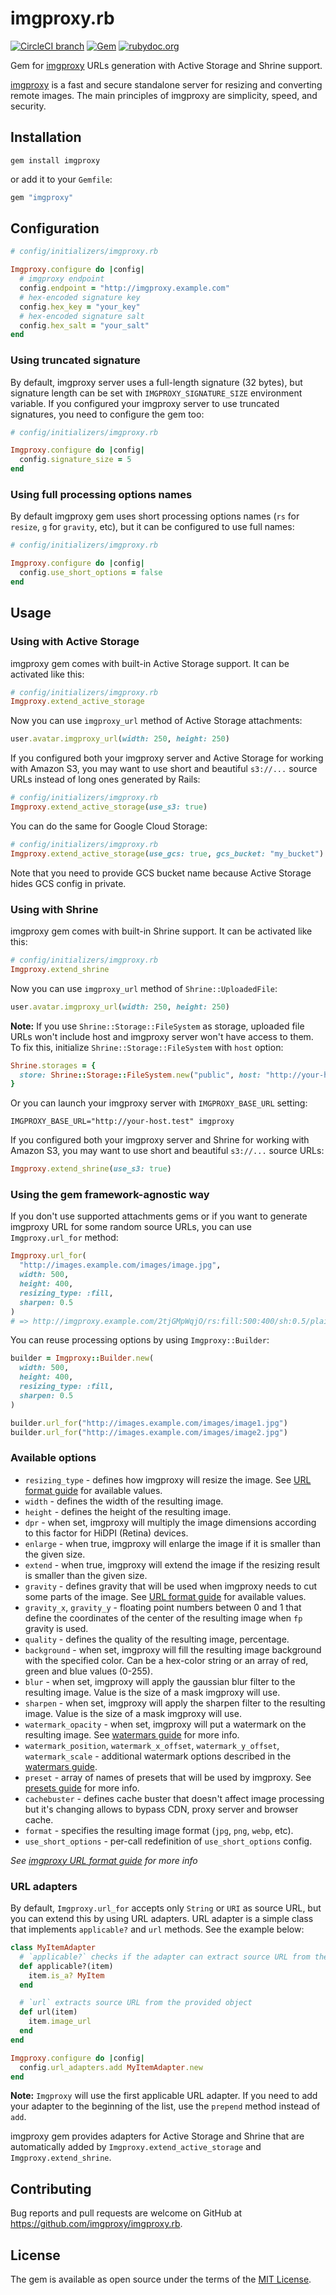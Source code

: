 # imgproxy.rb

[![CircleCI branch](https://img.shields.io/circleci/project/github/imgproxy/imgproxy.rb/master.svg?style=for-the-badge)](https://circleci.com/gh/imgproxy/imgproxy.rb) [![Gem](https://img.shields.io/gem/v/imgproxy.svg?style=for-the-badge)](https://rubygems.org/gems/imgproxy) [![rubydoc.org](https://img.shields.io/badge/rubydoc-reference-blue.svg?style=for-the-badge)](https://www.rubydoc.info/github/imgproxy/imgproxy.rb/master)

Gem for [imgproxy](https://github.com/DarthSim/imgproxy) URLs generation with Active Storage and Shrine support.

[imgproxy](https://github.com/DarthSim/imgproxy) is a fast and secure standalone server for resizing and converting remote images. The main principles of imgproxy are simplicity, speed, and security.

## Installation

```
gem install imgproxy
```

or add it to your `Gemfile`:

```ruby
gem "imgproxy"
```

## Configuration

```ruby
# config/initializers/imgproxy.rb

Imgproxy.configure do |config|
  # imgproxy endpoint
  config.endpoint = "http://imgproxy.example.com"
  # hex-encoded signature key
  config.hex_key = "your_key"
  # hex-encoded signature salt
  config.hex_salt = "your_salt"
end
```

### Using truncated signature

By default, imgproxy server uses a full-length signature (32 bytes), but signature length can be set with `IMGPROXY_SIGNATURE_SIZE` environment variable. If you configured your imgproxy server to use truncated signatures, you need to configure the gem too:

```ruby
# config/initializers/imgproxy.rb

Imgproxy.configure do |config|
  config.signature_size = 5
end
```

### Using full processing options names

By default imgproxy gem uses short processing options names (`rs` for `resize`, `g` for `gravity`, etc), but it can be configured to use full names:

```ruby
# config/initializers/imgproxy.rb

Imgproxy.configure do |config|
  config.use_short_options = false
end
```

## Usage

### Using with Active Storage

imgproxy gem comes with built-in Active Storage support. It can be activated like this:

```ruby
# config/initializers/imgproxy.rb
Imgproxy.extend_active_storage
```

Now you can use `imgproxy_url` method of Active Storage attachments:

```ruby
user.avatar.imgproxy_url(width: 250, height: 250)
```

If you configured both your imgproxy server and Active Storage for working with Amazon S3, you may want to use short and beautiful `s3://...` source URLs instead of long ones generated by Rails:

```ruby
# config/initializers/imgproxy.rb
Imgproxy.extend_active_storage(use_s3: true)
```

You can do the same for Google Cloud Storage:

```ruby
# config/initializers/imgproxy.rb
Imgproxy.extend_active_storage(use_gcs: true, gcs_bucket: "my_bucket")
```

Note that you need to provide GCS bucket name because Active Storage hides GCS config in private.

### Using with Shrine

imgproxy gem comes with built-in Shrine support. It can be activated like this:

```ruby
# config/initializers/imgproxy.rb
Imgproxy.extend_shrine
```

Now you can use `imgproxy_url` method of `Shrine::UploadedFile`:

```ruby
user.avatar.imgproxy_url(width: 250, height: 250)
```

**Note:** If you use `Shrine::Storage::FileSystem` as storage, uploaded file URLs won't include host and imgproxy server won't have access to them. To fix this, initialize `Shrine::Storage::FileSystem` with `host` option:

```ruby
Shrine.storages = {
  store: Shrine::Storage::FileSystem.new("public", host: "http://your-host.test")
}
```

Or you can launch your imgproxy server with `IMGPROXY_BASE_URL` setting:

```
IMGPROXY_BASE_URL="http://your-host.test" imgproxy
```

If you configured both your imgproxy server and Shrine for working with Amazon S3, you may want to use short and beautiful `s3://...` source URLs:

```ruby
Imgproxy.extend_shrine(use_s3: true)
```

### Using the gem framework-agnostic way

If you don't use supported attachments gems or if you want to generate imgproxy URL for some random source URLs, you can use `Imgproxy.url_for` method:

```ruby
Imgproxy.url_for(
  "http://images.example.com/images/image.jpg",
  width: 500,
  height: 400,
  resizing_type: :fill,
  sharpen: 0.5
)
# => http://imgproxy.example.com/2tjGMpWqjO/rs:fill:500:400/sh:0.5/plain/http://images.example.com/images/image.jpg
```

You can reuse processing options by using `Imgproxy::Builder`:

```ruby
builder = Imgproxy::Builder.new(
  width: 500,
  height: 400,
  resizing_type: :fill,
  sharpen: 0.5
)

builder.url_for("http://images.example.com/images/image1.jpg")
builder.url_for("http://images.example.com/images/image2.jpg")
```

### Available options

* `resizing_type` - defines how imgproxy will resize the image. See [URL format guide](https://github.com/DarthSim/imgproxy/blob/master/docs/generating_the_url_advanced.md#resizing-type) for available values.
* `width` - defines the width of the resulting image.
* `height` - defines the height of the resulting image.
* `dpr` - when set, imgproxy will multiply the image dimensions according to this factor for HiDPI (Retina) devices.
* `enlarge` - when true, imgproxy will enlarge the image if it is smaller than the given size.
* `extend` - when true, imgproxy will extend the image if the resizing result is smaller than the given size.
* `gravity` - defines gravity that will be used when imgproxy needs to cut some parts of the image. See [URL format guide](https://github.com/DarthSim/imgproxy/blob/master/docs/generating_the_url_advanced.md#gravity) for available values.
* `gravity_x`, `gravity_y` - floating point numbers between 0 and 1 that define the coordinates of the center of the resulting image when `fp` gravity is used.
* `quality` - defines the quality of the resulting image, percentage.
* `background` - when set, imgproxy will fill the resulting image background with the specified color. Can be a hex-color string or an array of red, green and blue values (0-255).
* `blur` - when set, imgproxy will apply the gaussian blur filter to the resulting image. Value is the size of a mask imgproxy will use.
* `sharpen` - when set, imgproxy will apply the sharpen filter to the resulting image. Value is the size of a mask imgproxy will use.
* `watermark_opacity` - when set, imgproxy will put a watermark on the resulting image. See [watermars guide](https://github.com/DarthSim/imgproxy/blob/master/docs/watermark.md) for more info.
* `watermark_position`, `watermark_x_offset`, `watermark_y_offset`, `watermark_scale` - additional watermark options described in the [watermars guide](https://github.com/DarthSim/imgproxy/blob/master/docs/watermark.md).
* `preset` - array of names of presets that will be used by imgproxy. See [presets guide](https://github.com/DarthSim/imgproxy/blob/master/docs/presets.md) for more info.
* `cachebuster` - defines cache buster that doesn't affect image processing but it's changing allows to bypass CDN, proxy server and browser cache.
* `format` - specifies the resulting image format (`jpg`, `png`, `webp`, etc).
* `use_short_options` - per-call redefinition of `use_short_options` config.

_See [imgproxy URL format guide](https://github.com/DarthSim/imgproxy/blob/master/docs/generating_the_url_advanced.md) for more info_

### URL adapters

By default, `Imgproxy.url_for` accepts only `String` or `URI` as source URL, but you can extend this by using URL adapters. URL adapter is a simple class that implements `applicable?` and `url` methods. See the example below:

```ruby
class MyItemAdapter
  # `applicable?` checks if the adapter can extract source URL from the provided object
  def applicable?(item)
    item.is_a? MyItem
  end

  # `url` extracts source URL from the provided object
  def url(item)
    item.image_url
  end
end

Imgproxy.configure do |config|
  config.url_adapters.add MyItemAdapter.new
end
```

**Note:** `Imgproxy` will use the first applicable URL adapter. If you need to add your adapter to the beginning of the list, use the `prepend` method instead of `add`.

imgproxy gem provides adapters for Active Storage and Shrine that are automatically added by `Imgproxy.extend_active_storage` and `Imgproxy.extend_shrine`.

## Contributing

Bug reports and pull requests are welcome on GitHub at https://github.com/imgproxy/imgproxy.rb.

## License
The gem is available as open source under the terms of the [MIT License](http://opensource.org/licenses/MIT).
